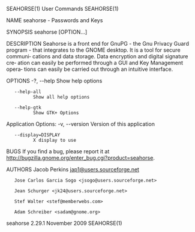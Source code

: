 SEAHORSE(1)                     User Commands                     SEAHORSE(1)

NAME
       seahorse - Passwords and Keys

SYNOPSIS
       seahorse [OPTION...]

DESCRIPTION
       Seahorse  is  a  front end for GnuPG - the Gnu Privacy Guard program -
       that integrates to the GNOME desktop. It is a tool for secure communi‐
       cations  and data storage.  Data encryption and digital signature cre‐
       ation can easily be performed through a GUI and Key  Management opera‐
       tions can easily be carried out through an intuitive interface.

OPTIONS
       -?, --help
              Show help options

       --help-all
              Show all help options

       --help-gtk
              Show GTK+ Options

   Application Options:
       -v, --version
              Version of this application

       --display=DISPLAY
              X display to use

BUGS
       If     you     find     a     bug,     please     report     it     at
       http://bugzilla.gnome.org/enter_bug.cgi?product=seahorse.

AUTHORS
       Jacob Perkins <jap1@users.sourceforge.net>

       Jose Carlos Garcia Sogo <jsogo@users.sourceforge.net>

       Jean Schurger <jk24@users.sourceforge.net>

       Stef Walter <stef@memberwebs.com>

       Adam Schreiber <sadam@gnome.org>

seahorse 2.29.1                 November 2009                     SEAHORSE(1)
